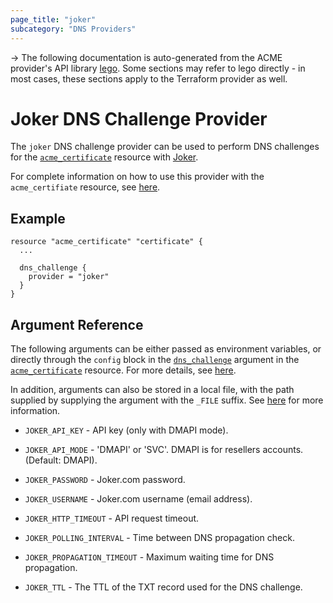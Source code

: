 ```yaml
---
page_title: "joker"
subcategory: "DNS Providers"
---
```


-> The following documentation is auto-generated from the ACME
provider's API library [lego](https://go-acme.github.io/lego/).  Some
sections may refer to lego directly - in most cases, these sections
apply to the Terraform provider as well.

# Joker DNS Challenge Provider

The `joker` DNS challenge provider can be used to perform DNS challenges for
the [`acme_certificate`][resource-acme-certificate] resource with
[Joker](https://joker.com).

[resource-acme-certificate]: ./certificate.md

For complete information on how to use this provider with the `acme_certifiate`
resource, see [here][resource-acme-certificate-dns-challenges].

[resource-acme-certificate-dns-challenges]: ./certificate.md#using-dns-challenges

## Example

```hcl
resource "acme_certificate" "certificate" {
  ...

  dns_challenge {
    provider = "joker"
  }
}
```
## Argument Reference

The following arguments can be either passed as environment variables, or
directly through the `config` block in the
[`dns_challenge`][resource-acme-certificate-dns-challenge-arg] argument in the
[`acme_certificate`][resource-acme-certificate] resource. For more details, see
[here][resource-acme-certificate-dns-challenges].

[resource-acme-certificate-dns-challenge-arg]: ./certificate.md#dns_challenge

In addition, arguments can also be stored in a local file, with the path
supplied by supplying the argument with the `_FILE` suffix. See
[here][acme-certificate-file-arg-example] for more information.

[acme-certificate-file-arg-example]: ./certificate.md#using-variable-files-for-provider-arguments

* `JOKER_API_KEY` - API key (only with DMAPI mode).
* `JOKER_API_MODE` - 'DMAPI' or 'SVC'. DMAPI is for resellers accounts. (Default: DMAPI).
* `JOKER_PASSWORD` - Joker.com password.
* `JOKER_USERNAME` - Joker.com username (email address).

* `JOKER_HTTP_TIMEOUT` - API request timeout.
* `JOKER_POLLING_INTERVAL` - Time between DNS propagation check.
* `JOKER_PROPAGATION_TIMEOUT` - Maximum waiting time for DNS propagation.
* `JOKER_TTL` - The TTL of the TXT record used for the DNS challenge.


